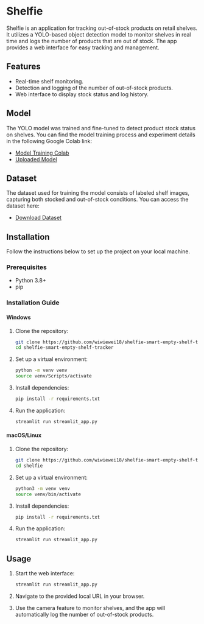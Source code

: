 # Shelfie

Shelfie is an application for tracking out-of-stock products on retail shelves. It utilizes a YOLO-based object detection model to monitor shelves in real time and logs the number of products that are out of stock. The app provides a web interface for easy tracking and management.

## Features

- Real-time shelf monitoring.
- Detection and logging of the number of out-of-stock products.
- Web interface to display stock status and log history.

## Model

The YOLO model was trained and fine-tuned to detect product stock status on shelves. You can find the model training process and experiment details in the following Google Colab link:

- [Model Training Colab](https://colab.research.google.com/drive/1q5XeDS474WXO92r_30IlxboLU39F4XqX?usp=sharing)
- [Uploaded Model](https://huggingface.co/wiwiewei18/smart-shelf-tracker)

## Dataset

The dataset used for training the model consists of labeled shelf images, capturing both stocked and out-of-stock conditions. You can access the dataset here:

- [Download Dataset](https://universe.roboflow.com/fyp-ormnr/supermarket-empty-shelf-detector)

## Installation

Follow the instructions below to set up the project on your local machine.

### Prerequisites

- Python 3.8+
- pip

### Installation Guide

#### Windows

1. Clone the repository:

   ```bash
   git clone https://github.com/wiwiewei18/shelfie-smart-empty-shelf-tracker.git
   cd shelfie-smart-empty-shelf-tracker
   ```

2. Set up a virtual environment:

   ```bash
   python -m venv venv
   source venv/Scripts/activate
   ```

3. Install dependencies:

   ```bash
   pip install -r requirements.txt
   ```

4. Run the application:
   ```bash
   streamlit run streamlit_app.py
   ```

#### macOS/Linux

1. Clone the repository:

   ```bash
   git clone https://github.com/wiwiewei18/shelfie-smart-empty-shelf-tracker.git
   cd shelfie
   ```

2. Set up a virtual environment:

   ```bash
   python3 -m venv venv
   source venv/bin/activate
   ```

3. Install dependencies:

   ```bash
   pip install -r requirements.txt
   ```

4. Run the application:
   ```bash
   streamlit run streamlit_app.py
   ```

## Usage

1. Start the web interface:

   ```bash
   streamlit run streamlit_app.py
   ```

2. Navigate to the provided local URL in your browser.

3. Use the camera feature to monitor shelves, and the app will automatically log the number of out-of-stock products.
